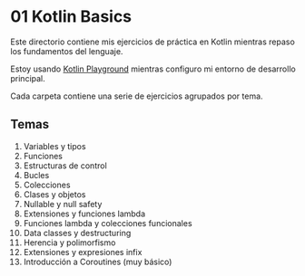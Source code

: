 # 01 Kotlin Basics

Este directorio contiene mis ejercicios de práctica en Kotlin mientras repaso los fundamentos del lenguaje.

Estoy usando [Kotlin Playground](https://play.kotlinlang.org/) mientras configuro mi entorno de desarrollo principal.

Cada carpeta contiene una serie de ejercicios agrupados por tema.

## Temas

01. Variables y tipos
02. Funciones
03. Estructuras de control
04. Bucles
05. Colecciones
06. Clases y objetos
07. Nullable y null safety
08. Extensiones y funciones lambda
09. Funciones lambda y colecciones funcionales
10. Data classes y destructuring
11. Herencia y polimorfismo
12. Extensiones y expresiones infix
13. Introducción a Coroutines (muy básico)
